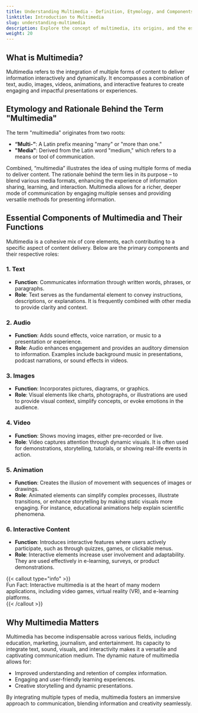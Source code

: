 ```yaml
---
title: Understanding Multimedia - Definition, Etymology, and Components  
linktitle: Introduction to Multimedia  
slug: understanding-multimedia  
description: Explore the concept of multimedia, its origins, and the essential components that make it a dynamic tool for communication and learning.  
weight: 20
---
```


## What is Multimedia?

Multimedia refers to the integration of multiple forms of content to deliver information interactively and dynamically. It encompasses a combination of text, audio, images, videos, animations, and interactive features to create engaging and impactful presentations or experiences.

## Etymology and Rationale Behind the Term "Multimedia"

The term "multimedia" originates from two roots:

- **“Multi-”**: A Latin prefix meaning "many" or "more than one."
- **"Media"**: Derived from the Latin word "medium," which refers to a means or tool of communication.

Combined, “multimedia” illustrates the idea of using multiple forms of media to deliver content. The rationale behind the term lies in its purpose – to blend various media formats, enhancing the experience of information sharing, learning, and interaction. Multimedia allows for a richer, deeper mode of communication by engaging multiple senses and providing versatile methods for presenting information.

## Essential Components of Multimedia and Their Functions

Multimedia is a cohesive mix of core elements, each contributing to a specific aspect of content delivery. Below are the primary components and their respective roles:

### 1. Text

- **Function**: Communicates information through written words, phrases, or paragraphs.
- **Role**: Text serves as the fundamental element to convey instructions, descriptions, or explanations. It is frequently combined with other media to provide clarity and context.

### 2. Audio

- **Function**: Adds sound effects, voice narration, or music to a presentation or experience.
- **Role**: Audio enhances engagement and provides an auditory dimension to information. Examples include background music in presentations, podcast narrations, or sound effects in videos.

### 3. Images

- **Function**: Incorporates pictures, diagrams, or graphics.
- **Role**: Visual elements like charts, photographs, or illustrations are used to provide visual context, simplify concepts, or evoke emotions in the audience.

### 4. Video

- **Function**: Shows moving images, either pre-recorded or live.
- **Role**: Video captures attention through dynamic visuals. It is often used for demonstrations, storytelling, tutorials, or showing real-life events in action.

### 5. Animation

- **Function**: Creates the illusion of movement with sequences of images or drawings.
- **Role**: Animated elements can simplify complex processes, illustrate transitions, or enhance storytelling by making static visuals more engaging. For instance, educational animations help explain scientific phenomena.

### 6. Interactive Content

- **Function**: Introduces interactive features where users actively participate, such as through quizzes, games, or clickable menus.
- **Role**: Interactive elements increase user involvement and adaptability. They are used effectively in e-learning, surveys, or product demonstrations.

{{< callout type="info" >}}  
Fun Fact: Interactive multimedia is at the heart of many modern applications, including video games, virtual reality (VR), and e-learning platforms.  
{{< /callout >}}

## Why Multimedia Matters

Multimedia has become indispensable across various fields, including education, marketing, journalism, and entertainment. Its capacity to integrate text, sound, visuals, and interactivity makes it a versatile and captivating communication medium. The dynamic nature of multimedia allows for:

- Improved understanding and retention of complex information.
- Engaging and user-friendly learning experiences.
- Creative storytelling and dynamic presentations.

By integrating multiple types of media, multimedia fosters an immersive approach to communication, blending information and creativity seamlessly.
